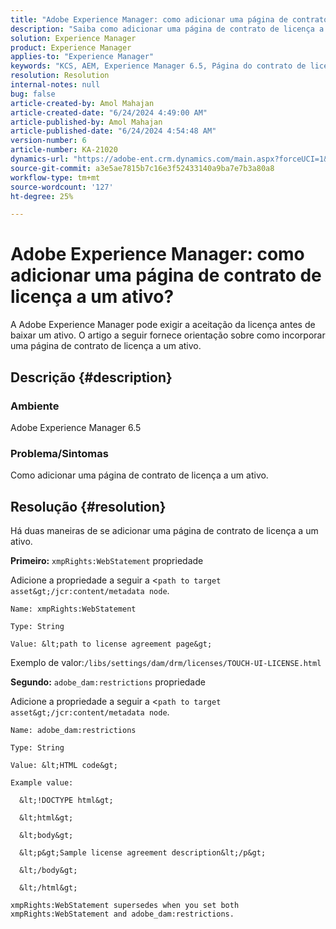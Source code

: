 ```yaml
---
title: "Adobe Experience Manager: como adicionar uma página de contrato de licença a um ativo?"
description: "Saiba como adicionar uma página de contrato de licença a um ativo no Adobe Experience Manager."
solution: Experience Manager
product: Experience Manager
applies-to: "Experience Manager"
keywords: "KCS, AEM, Experience Manager 6.5, Página do contrato de licença, ativo"
resolution: Resolution
internal-notes: null
bug: false
article-created-by: Amol Mahajan
article-created-date: "6/24/2024 4:49:00 AM"
article-published-by: Amol Mahajan
article-published-date: "6/24/2024 4:54:48 AM"
version-number: 6
article-number: KA-21020
dynamics-url: "https://adobe-ent.crm.dynamics.com/main.aspx?forceUCI=1&pagetype=entityrecord&etn=knowledgearticle&id=1dbc2e12-e531-ef11-8409-6045bd029b18"
source-git-commit: a3e5ae7815b7c16e3f52433140a9ba7e7b3a80a8
workflow-type: tm+mt
source-wordcount: '127'
ht-degree: 25%

---
```


# Adobe Experience Manager: como adicionar uma página de contrato de licença a um ativo?


A Adobe Experience Manager pode exigir a aceitação da licença antes de baixar um ativo. O artigo a seguir fornece orientação sobre como incorporar uma página de contrato de licença a um ativo.

## Descrição {#description}


### <b>Ambiente</b>

Adobe Experience Manager 6.5



### <b>Problema/Sintomas</b>

Como adicionar uma página de contrato de licença a um ativo.


## Resolução {#resolution}


Há duas maneiras de se adicionar uma página de contrato de licença a um ativo.

<b>Primeiro:</b> `xmpRights:WebStatement` propriedade

Adicione a propriedade a seguir a &lt;`path to target asset&gt;/jcr:content/metadata node`.


```
Name: xmpRights:WebStatement

Type: String

Value: &lt;path to license agreement page&gt;
```


Exemplo de valor:`/libs/settings/dam/drm/licenses/TOUCH-UI-LICENSE.html`

<b>Segundo:</b> `adobe_dam:restrictions` propriedade

Adicione a propriedade a seguir a &lt;`path to target asset&gt;/jcr:content/metadata node`.


```
Name: adobe_dam:restrictions

Type: String

Value: &lt;HTML code&gt;
```



```
Example value:

  &lt;!DOCTYPE html&gt;

  &lt;html&gt;

  &lt;body&gt;

  &lt;p&gt;Sample license agreement description&lt;/p&gt;

  &lt;/body&gt;

  &lt;/html&gt; 

xmpRights:WebStatement supersedes when you set both xmpRights:WebStatement and adobe_dam:restrictions.
```



